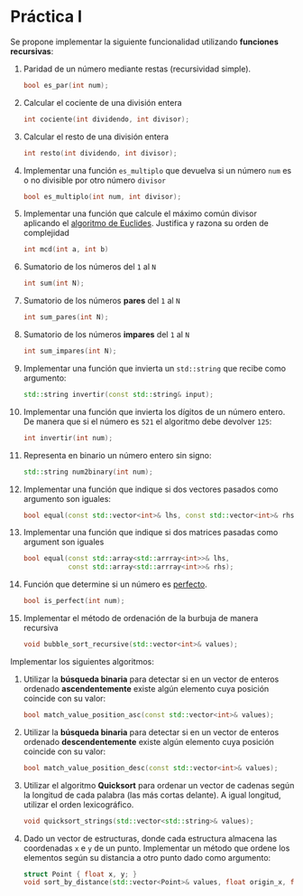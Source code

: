 Práctica I
==========

Se propone implementar la siguiente funcionalidad utilizando **funciones recursivas**:

1. Paridad de un número mediante restas (recursividad simple).

   ```cpp
   bool es_par(int num);
   ```

1. Calcular el cociente de una división entera

   ```cpp
   int cociente(int dividendo, int divisor);
   ```

1. Calcular el resto de una división entera

   ```cpp
   int resto(int dividendo, int divisor);
   ```

1. Implementar una función `es_multiplo` que devuelva si un número `num` es o no divisible por otro número `divisor`

   ```cpp
   bool es_multiplo(int num, int divisor);
   ```

1. Implementar una función que calcule el máximo común divisor aplicando el [algoritmo de Euclides](https://es.wikipedia.org/wiki/Algoritmo_de_Euclides). Justifica y razona su orden de complejidad

   ```cpp
   int mcd(int a, int b)
   ```

1. Sumatorio de los números del `1` al `N`

   ```cpp
   int sum(int N);
   ```

1. Sumatorio de los números **pares** del `1` al `N`

   ```cpp
   int sum_pares(int N);
   ```

1. Sumatorio de los números **impares** del `1` al `N`

   ```cpp
   int sum_impares(int N);
   ```

1. Implementar una función que invierta un `std::string` que recibe como argumento:

   ```cpp
   std::string invertir(const std::string& input);
   ```

1. Implementar una función que invierta los dígitos de un número entero. De manera que si el número es `521` el algoritmo debe devolver `125`:

   ```cpp
   int invertir(int num);
   ```

1. Representa en binario un número entero sin signo:

   ```cpp
   std::string num2binary(int num);
   ```

1. Implementar una función que indique si dos vectores pasados como argumento son iguales:

   ```cpp
   bool equal(const std::vector<int>& lhs, const std::vector<int>& rhs);
   ```

1. Implementar una función que indique si dos matrices pasadas como argument son iguales

   ```cpp
   bool equal(const std::array<std::arrray<int>>& lhs, 
              const std::array<std::arrray<int>>& rhs);
   ```

1. Función que determine si un número es [perfecto](https://es.wikipedia.org/wiki/N%C3%BAmero_perfecto).

   ```cpp
   bool is_perfect(int num);
   ```

1. Implementar el método de ordenación de la burbuja de manera recursiva

   ```cpp
   void bubble_sort_recursive(std::vector<int>& values);
   ```

Implementar los siguientes algoritmos:

1. Utilizar la **búsqueda binaria** para detectar si en un vector de enteros ordenado **ascendentemente** existe algún elemento cuya posición coincide con su valor:

   ```cpp
   bool match_value_position_asc(const std::vector<int>& values);
   ```

1. Utilizar la **búsqueda binaria** para detectar si en un vector de enteros ordenado **descendentemente** existe algún elemento cuya posición coincide con su valor:

   ```cpp
   bool match_value_position_desc(const std::vector<int>& values);
   ```

1. Utilizar el algoritmo **Quicksort** para ordenar un vector de cadenas según la longitud de cada palabra (las más cortas delante). A igual longitud, utilizar el orden lexicográfico.

   ```cpp
   void quicksort_strings(std::vector<std::string>& values);
   ```

1. Dado un vector de estructuras, donde cada estructura almacena las coordenadas `x` e `y` de un punto. Implementar un método que ordene los elementos según su distancia
a otro punto dado como argumento:

   ```cpp
   struct Point { float x, y; }
   void sort_by_distance(std::vector<Point>& values, float origin_x, float origin_y);
   ```
